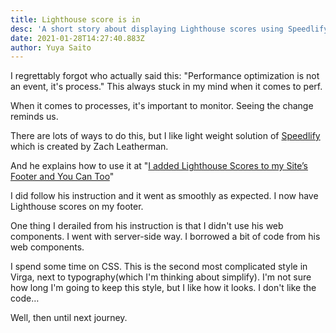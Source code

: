 ```yaml
---
title: Lighthouse score is in
desc: 'A short story about displaying Lighthouse scores using Speedlify'
date: 2021-01-28T14:27:40.883Z
author: Yuya Saito
---
```


I regrettably forgot who actually said this: "Performance optimization is not an event, it's process." This always stuck in my mind when it comes to perf.

When it comes to processes, it's important to monitor. Seeing the change reminds us.

There are lots of ways to do this, but I like light weight solution of [Speedlify](https://www.zachleat.com/web/speedlify/) which is created by Zach Leatherman.

And he explains how to use it at "[I added Lighthouse Scores to my Site’s Footer and You Can Too](https://www.zachleat.com/web/lighthouse-in-footer/)"

I did follow his instruction and it went as smoothly as expected.
I now have Lighthouse scores on my footer.

One thing I derailed from his instruction is that I didn't use his web components. I went with server-side way.
I borrowed a bit of code from his web components.

I spend some time on CSS. This is the second most complicated style in Virga, next to typography(which I'm thinking about simplify).
I'm not sure how long I'm going to keep this style, but I like how it looks. I don't like the code…

Well, then until next journey.